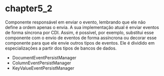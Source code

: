 # chapter5\_2

Componente responsável em enviar o evento, lembrando que ele não define a ordem apenas o envia. A sua implementação atual é enviar eventos de forma síncrona por CDI. Assim, é possível, por exemplo, substitui esse componente com o envio de eventos de forma assíncrona ou decorar esse componente para que ele envie outros tipos de eventos. Ele é dividido em especializações a partir dos tipos de bancos de dados.

* DocumentEventPersistManager
* ColumnEventPersistManager
* KeyValueEventPersistManager

